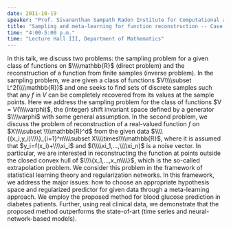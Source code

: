 ```yaml
---
date: 2011-10-19
speaker: "Prof. Sivananthan Sampath Radon Institute for Computational and Applied Mathematics Linz, Austria"
title: "Sampling and meta-learning for function reconstruction -- Case study: blood glucose prediction"
time: "4:00-5:00 p.m." 
time: "Lecture Hall III, Department of Mathematics"
---
```

In this talk, we discuss two problems: the sampling problem for a given class of functions on $\\\\mathbb{R}$ (direct problem) and the reconstruction of a function from finite samples (inverse problem). In the sampling problem, we are given a class of functions $V\\\\subset L^2(\\\\mathbb{R})$ and one seeks to find sets of discrete samples such that any $f$ in $V$ can be completely recovered from its values at the sample points. Here we address the sampling problem for the class of functions $V = V(\\\\varphi)$, the (integer) shift invariant space defined by a generator $\\\\varphi$ with some general assumption. In the second problem, we discuss the problem of reconstruction of a real-valued function $f$ on $X\\\\subset \\\\mathbb{R}^d$ from the given data $\\\\{(x_i,y_i)\\\\}_{i=1}^n\\\\subset X\\\\times\\\\mathbb{R}$, where it is assumed that $y_i=f(x_i)+\\\\xi_i$ and $(\\\\xi_1,...,\\\\xi_n)$ is a noise vector. In particular, we are interested in reconstructing the function at points outside the closed convex hull of $\\\\{x_1,...,x_n\\\\}$, which is the so-called extrapolation problem. We consider this problem in the framework of statistical learning theory and regularization networks. In this framework, we address the major issues: how to choose an appropriate hypothesis space and regularized predictor for given data through a meta-learning approach. We employ the proposed method for blood glucose prediction in diabetes patients. Further, using real clinical data, we demonstrate that the proposed method outperforms the state-of-art (time series and neural-network-based models).
